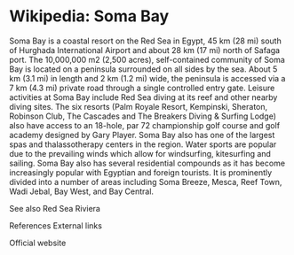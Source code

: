 
# Wikipedia: Soma Bay
Soma Bay is a coastal resort on the Red Sea in Egypt, 45 km (28 mi) south of Hurghada International Airport and about 28 km (17 mi) north of Safaga port. The 10,000,000 m2 (2,500 acres), self-contained community of Soma Bay is located on a peninsula surrounded on all sides by the sea. About 5 km (3.1 mi) in length and 2 km (1.2 mi) wide, the peninsula is accessed via a 7 km (4.3 mi) private road through a single controlled entry gate.
Leisure activities at Soma Bay include Red Sea diving at its reef and other nearby diving sites. The six resorts (Palm Royale Resort, Kempinski, Sheraton, Robinson Club, The Cascades and The Breakers Diving & Surfing Lodge) also have access to an 18-hole, par 72 championship golf course and golf academy designed by Gary Player. Soma Bay also has one of the largest spas and thalassotherapy centers in the region. Water sports are popular due to the prevailing winds which allow for windsurfing, kitesurfing and sailing.
Soma Bay also has several residential compounds as it has become increasingly popular with Egyptian and foreign tourists. It is prominently divided into a number of areas including Soma Breeze, Mesca, Reef Town, Wadi Jebal, Bay West, and Bay Central.

See also
Red Sea Riviera

References
External links

Official website